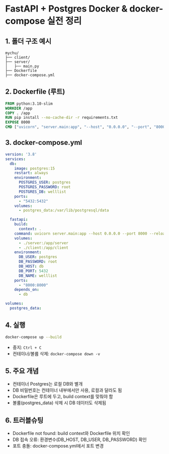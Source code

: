# FastAPI + Postgres Docker & docker-compose 실전 정리

## 1. 폴더 구조 예시
```
mychu/
├── client/
├── server/
│   ├── main.py
├── Dockerfile
├── docker-compose.yml
```

## 2. Dockerfile (루트)
```dockerfile
FROM python:3.10-slim
WORKDIR /app
COPY . /app
RUN pip install --no-cache-dir -r requirements.txt
EXPOSE 8000
CMD ["uvicorn", "server.main:app", "--host", "0.0.0.0", "--port", "8000"]
```

## 3. docker-compose.yml
```yaml
version: '3.8'
services:
  db:
    image: postgres:15
    restart: always
    environment:
      POSTGRES_USER: postgres
      POSTGRES_PASSWORD: root
      POSTGRES_DB: welllist
    ports:
      - "5432:5432"
    volumes:
      - postgres_data:/var/lib/postgresql/data

  fastapi:
    build:
      context: .
    command: uvicorn server.main:app --host 0.0.0.0 --port 8000 --reload
    volumes:
      - ./server:/app/server
      - ./client:/app/client
    environment:
      DB_USER: postgres
      DB_PASSWORD: root
      DB_HOST: db
      DB_PORT: 5432
      DB_NAME: welllist
    ports:
      - "8000:8000"
    depends_on:
      - db

volumes:
  postgres_data:
```

## 4. 실행
```sh
docker-compose up --build
```
- 중지: `Ctrl + C`
- 컨테이너/볼륨 삭제: `docker-compose down -v`

## 5. 주요 개념
- 컨테이너 Postgres는 로컬 DB와 별개
- DB 비밀번호는 컨테이너 내부에서만 사용, 로컬과 달라도 됨
- Dockerfile은 루트에 두고, build context를 맞춰야 함
- 볼륨(postgres_data) 삭제 시 DB 데이터도 삭제됨

## 6. 트러블슈팅
- Dockerfile not found: build context와 Dockerfile 위치 확인
- DB 접속 오류: 환경변수(DB_HOST, DB_USER, DB_PASSWORD) 확인
- 포트 충돌: docker-compose.yml에서 포트 변경